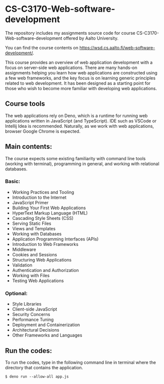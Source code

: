 # CS-C3170-Web-software-development
The repository includes my assignments source code for course CS-C3170-Web-software-development offered by Aalto University. 

You can find the course contents on https://wsd.cs.aalto.fi/web-software-development/.

This course provides an overview of web application development with a focus on server-side web applications. There are many hands-on assignments helping you learn how web applications are constructed using a few web frameworks, and the key focus is on learning generic principles related to web development. It has been designed as a starting point for those who wish to become more familiar with developing web applications. 

## Course tools
The web applications rely on Deno, which is a runtime for running web applications written in JavaScript (and TypeScript). IDE such as VSCode or Intellij Idea is recommended. Naturally, as we work with web applications, browser Google Chrome is expected.

## Main contents:
The course expects some existing familiarity with command line tools (working with terminal), programming in general, and working with relational databases.
### Basic:
+ Working Practices and Tooling
+ Introduction to the Internet
+ JavaScript Primer
+ Building Your First Web Applications
+ HyperText Markup Language (HTML)
+ Cascading Style Sheets (CSS)
+ Serving Static Files
+ Views and Templates
+ Working with Databases
+ Application Programming Interfaces (APIs)
+ Introduction to Web Frameworks
+ Middleware
+ Cookies and Sessions
+ Structuring Web Applications
+ Validation
+ Authentication and Authorization
+ Working with Files
+ Testing Web Applications

### Optional:
+ Style Libraries
+ Client-side JavaScript
+ Security Concerns
+ Performance Tuning
+ Deployment and Containerization
+ Architectural Decisions
+ Other Frameworks and Languages

## Run the codes:
To run the codes, type in the following command line in terminal where the directory that contains the application.

``` $ deno run --allow-all app.js ```
